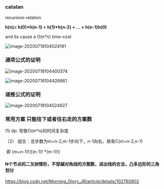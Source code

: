 ### catalan

recursive-relation

**h(n)= h(0)\*h(n-1) + h(1)\*h(n-2) + ... + h(n-1)h(0)** 

and its cause a O(n*n)  time-cost



![image-20200718104024191](https://github.com/PJSSABER/Algorithm/tree/master/image/image-20200718104024191.png)

### 通项公式的证明

![image-20200718104400374](https://github.com/PJSSABER/Algorithm/tree/master/image/image-20200718104400374.png)

![image-20200718104426661](https://github.com/PJSSABER/Algorithm/tree/master/image/image-20200718104426661.png)

### 递推公式的证明

![image-20200718104524927](https://github.com/PJSSABER/Algorithm/tree/master/image/image-20200718104524927.png)



### 常用方案 只能往下或者往右走的方案数

(1) dp: 导致O(m*n)的时间复杂度

（2） 组合：总步数为m+n-2,m-1步向下，n-1向右，故有C(m+n-2,n-1)

​	即 (m+n-1)!/[(n-1)! *(m-1)!]



#### N个节点的二叉树情形，不穿越对角线的方案数，进出栈的合法，凸多边形的三角划分

https://blog.csdn.net/Morning_Glory_JR/article/details/102760802
